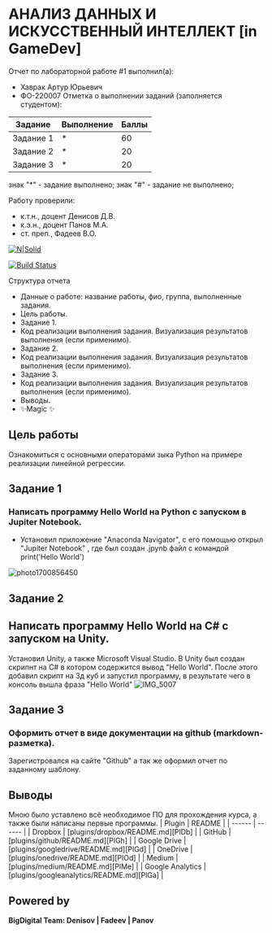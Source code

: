 # АНАЛИЗ ДАННЫХ И ИСКУССТВЕННЫЙ ИНТЕЛЛЕКТ [in GameDev]
Отчет по лабораторной работе #1 выполнил(а):
- Хаврак Артур Юрьевич
- ФО-220007 Отметка о выполнении заданий (заполняется студентом):


| Задание | Выполнение | Баллы |
| ------ | ------ | ------ |
| Задание 1 | * | 60 |
| Задание 2 | * | 20 |
| Задание 3 | * | 20 |

знак "*" - задание выполнено; знак "#" - задание не выполнено;

Работу проверили:
- к.т.н., доцент Денисов Д.В.
- к.э.н., доцент Панов М.А.
- ст. преп., Фадеев В.О.

[![N|Solid](https://cldup.com/dTxpPi9lDf.thumb.png)](https://nodesource.com/products/nsolid)

[![Build Status](https://travis-ci.org/joemccann/dillinger.svg?branch=master)](https://travis-ci.org/joemccann/dillinger)

Структура отчета

- Данные о работе: название работы, фио, группа, выполненные задания.
- Цель работы.
- Задание 1.
- Код реализации выполнения задания. Визуализация результатов выполнения (если применимо).
- Задание 2.
- Код реализации выполнения задания. Визуализация результатов выполнения (если применимо).
- Задание 3.
- Код реализации выполнения задания. Визуализация результатов выполнения (если применимо).
- Выводы.
- ✨Magic ✨

## Цель работы
Ознакомиться с основными операторами зыка Python на примере реализации линейной регрессии.

## Задание 1
### Написать программу Hello World на Python с запуском в Jupiter Notebook.

- Установил приложение "Anaconda Navigator", с его помощью открыл "Jupiter Notebook" , где был создан .jpynb файл с командой print('Hello World')

![photo1700856450](https://github.com/Artur103/Workshop-N1/assets/149056221/8511f77f-8d7a-4281-9616-ea49f50ef13f)



## Задание 2
## Написать программу Hello World на C# с запуском на Unity.
Установил Unity, а также Microsoft Visual Studio. В Unity был создан скрипнт на С# в котором содержится вывод "Hello World". После этого добавил скрипт на 3д куб и запустил программу, в результате чего в консоль вышла фраза "Hello World"
![IMG_5007](https://github.com/Artur103/Workshop-N1/assets/149056221/298335b7-9063-407c-8190-5f65d79deb57)


## Задание 3
### Оформить отчет в виде документации на github (markdown-разметка).
Зарегистровался на сайте "Github" а так же оформил отчет по заданному шаблону.

## Выводы
Мною было уставлено всё необходимое ПО для прохождения курса, а также были написаны первые программы.
| Plugin | README |
| ------ | ------ |
| Dropbox | [plugins/dropbox/README.md][PlDb] |
| GitHub | [plugins/github/README.md][PlGh] |
| Google Drive | [plugins/googledrive/README.md][PlGd] |
| OneDrive | [plugins/onedrive/README.md][PlOd] |
| Medium | [plugins/medium/README.md][PlMe] |
| Google Analytics | [plugins/googleanalytics/README.md][PlGa] |


## Powered by
**BigDigital Team: Denisov | Fadeev | Panov**

